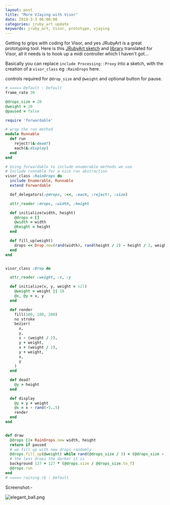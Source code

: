 ```yaml
---
layout: post
title: "More VJaying with Visor"
date: 2019-3-3 06:00:00
categories: jruby_art update
keywords: jruby_art, Visor, prototype, vjaying
---
```


Getting to grips with coding for Visor, and yes JRubyArt is a great prototyping tool. Here is this [JRubyArt sketch](https://github.com/ruby-processing/JRubyArt-examples/blob/master/contributed/raining.rb) and [library](https://github.com/ruby-processing/JRubyArt-examples/blob/master/contributed/library/rain_drops/rain_drops.rb) translated for Visor, all it needs is to hook up a midi controller which I haven't got...

Basically you can replace `include Processing::Proxy` into a sketch, with the creation of a `visor_class` eg `:RainDrops` here.

controls required for `@drop_size` and `@weight` and optional button for pause.

```ruby
# ===== Default : Default
frame_rate 30

@drops_size = 20
@weight = 20
@paused = false

require 'forwardable'

# wrap the run method
module Runnable
  def run
    reject!(&:dead?)
    each(&:display)
  end
end

# Using forwardable to include enumerable methods we use
# Include runnable for a nice run abstraction
visor_class :RainDrops do
  include Enumerable, Runnable
  extend Forwardable

  def_delegators(:@drops, :<<, :each, :reject!, :size)

  attr_reader :drops, :width, :height

  def initialize(width, height)
    @drops = []
    @width = width
    @height = height
  end

  def fill_up(weight)
    drops << Drop.new(rand(width), rand(height / 2) - height / 2, weight)
  end
end


visor_class :Drop do

  attr_reader :weight, :x, :y

  def initialize(x, y, weight = nil)
    @weight = weight || 10
    @x, @y = x, y
  end

  def render
    fill(100, 100, 200)
    no_stroke
    bezier(
      x,
      y,
      x - (weight / 2),
      y + weight,
      x + (weight / 2),
      y + weight,
      x,
      y
    )
  end

  def dead?
    @y > height
  end

  def display
    @y = y + weight
    @x = x - rand(-5..5)
    render
  end
end


def draw
  @drops ||= RainDrops.new width, height
  return if paused
  # we fill up with new drops randomly
  @drops.fill_up(@weight) while rand(@drops_size / 3) < (@drops_size - @drops.size)
  # the less drops the darker it is
  background 127 + 127 * (@drops.size / @drops_size.to_f)
  @drops.run
end
# ===== raining.rb : Default


```

Screenshot:-

![elegant_ball.png]({{site.github.url}}/assets/drops.png)
